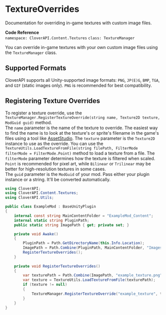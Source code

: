 # TextureOverrides

<show-structure for="chapter" depth="2"/>

<link-summary>
Documentation for overriding in-game textures with custom image files.
</link-summary>

**Code Reference**  
`namespace: CloverAPI.Content.Textures`
`class: TextureManager`

You can override in-game textures with your own custom image files using the `TextureManager` class.

## Supported Formats
CloverAPI supports all Unity-supported image formats: `PNG`, `JP(E)G`, `BMP`, `TGA`, and `GIF` (static images only).
`PNG` is recommended for best compatibility.

## Registering Texture Overrides
To register a texture override, use the `TextureManager.RegisterTextureOverride(string name, Texture2D texture, ModGuid guid)` method.  
The `name` parameter is the name of the texture to override. The easiest way to find the name is to look at the texture's or sprite's filename in the game's files using a tool like [AssetStudio](https://github.com/aelurum/AssetStudio).
The `texture` parameter is the `Texture2D` instance to use as the override. You can use the `TextureUtils.LoadTextureFromFile(string filePath, FilterMode filterMode = FilterMode.Point)` method to load a texture from a file. The `filterMode` parameter determines how the texture is filtered when scaled. `Point` is recommended for pixel art, while `Bilinear` or `Trilinear` may be better for high-resolution textures in some cases.  
The `guid` parameter is the `ModGuid` of your mod. Pass either your plugin instance or a string. It'll be converted automatically.

```C#
using CloverAPI;
using CloverAPI.Content.Textures;
using CloverAPI.Utils;

public class ExampleMod : BaseUnityPlugin
{
    internal const string MainContentFolder = "ExampleMod_Content";
    internal static string PluginPath;
    public static string ImagePath { get; private set; }

    private void Awake()
    {
        PluginPath = Path.GetDirectoryName(this.Info.Location);
        ImagePath = Path.Combine(PluginPath, MainContentFolder, "Images");
        RegisterTextureOverrides();
    }
    
    private void RegisterTextureOverrides()
    {
        var texturePath = Path.Combine(ImagePath, "example_texture.png");
        var texture = TextureUtils.LoadTextureFromFile(texturePath);
        if (texture != null)
        {
            TextureManager.RegisterTextureOverride("example_texture", texture, this);
        }
    }
}
```